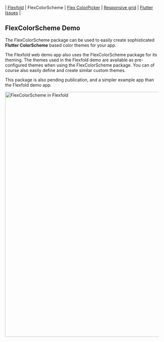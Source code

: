 | [Flexfold](https://rydmike.com/) | FlexColorScheme | [Flex ColorPicker](colorpicker) | [Responsive grid](gridview) | [Flutter Issues](flutterissues) |

## FlexColorScheme Demo

The FlexColorScheme package can be used to easily create sophisticated **Flutter ColorScheme** based color themes for your app.

The Flexfold web demo app also uses the FlexColorScheme package for its theming. The themes used in the Flexfold demo are available as pre-configured themes when using the FlexColorScheme package. You can of course also easily define and create similar custom themes.

This package is also pending publication, and a simpler example app than the Flexfold demo app.

<img src="https://rydmike.com/assets/FoldTheme1.gif?raw=true" alt="FlexColorScheme in Flexfold" width="800"/>